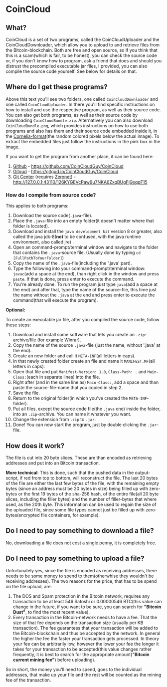 # CoinCloud
## What?
CoinCloud is a set of two programs, called the CoinCloudUploader and the CoinCloudDownloader, which allow you to upload to and retrieve files from the Bitcoin-blockchain. Both are free and open source, so if you think that this is a scam(which is fair, to be honest), you can check the source code or, if you don't know how to program, ask a friend that does and should you distrust the precompiled executable jar files, I provided, you can also compile the source code yourself. See below for details on that.

## Where do I get these programs?
Above this text you'll see two folders, one called `CoinCloudDownloader` and one called `CoinCloudUploader`. In there you'll find specific instructions on how to install and use the respective program, as well as their source code. You can also get both programs, as well as their source code by downloading `CoinCloudBundle.zip`. Alternatively you can also download `CoinCloudBundle.png`, which provides instructions on how to use both programs and also has them and their source code embedded inside it, in the [Cornelia-format](https://encyclopediadramatica.rs/Embedded_files#Cornelia_format)(the random colored pixels below the actual image). To extract the embedded files just follow the instructions in the pink box in the image.

If you want to get the program from another place, it can be found here:
1.  [Github](https://github.com/CoinCloudGuy/CoinCloud) - https://github.com/CoinCloudGuy/CoinCloud
2.  [Gitgud](https://gitgud.io/CoinCloudGuy/CoinCloud) - https://gitgud.io/CoinCloudGuy/CoinCloud
3.  [Git Center](http://127.0.0.1:43110/126KYGEVcPaw9u7NKA6ZxqBUgFjGxqpF15) (requires [Zeronet](https://zeronet.io/)) - http://127.0.0.1:43110/126KYGEVcPaw9u7NKA6ZxqBUgFjGxqpF15

### How do I compile from source code?
This applies to both programs:
1.  Download the source code(`.java`-file).
2.  Place the `.java`-file into an empty folder(it doesn't matter where that folder is located).
3.  Download and install the `java development kit` version 8 or greater, also called the java jdk-8(**not** to be confused, with the java runtime environment, also called jre) .
4.  Open an command-prompt/terminal window and navigate to the folder that contains the `.java`-source file. (Usually done by typing `cd [FullPathToYourFolder]`)
5.  Copy the name of the `.java`-file(including the '.java' part).
6.  Type the following into your command-prompt/terminal window: `javac`(add a space at the end), than right click in the window and press `paste`. If that is done, press enter to execute the command.
7.  You're already done. To run the program just type `java`(add a space at the end) and after that, type the name of the source-file, this time just the name without the `.java` at the end and press enter to execute the command(that will execute the program).


**Optional:**

To create an executable jar file, after you compiled the source code, follow these steps:
1.  Download and install some software that lets you create an `.zip`-archive/file (for example Winrar).
2.  Copy the name of the source `.java`-file (just the name, without '.java' at the end).
3.  Create an new folder and call it `META-INF`(all letters in caps).
4.  In that newly created folder create an file and name it `MANIFEST.MF`(all letters in caps).
5.  Open that file and put `Manifest-Version: 1.0`, `Class-Path: .` and `Main-Class:`(each in separate lines) into the file.
6.  Right after (and in the same line as) `Main-Class:`, add a space and than paste the source-file-name that you copied in step 2.
7.  Save the file.
8.  Return to the original folder(in which you've created the `META-INF`-folder).
9.  Put all files, except the source code file(the `.java` one) inside the folder, into an `.zip`-archive. You can name it whatever you want.
10.  Change the extension from `.zip` to `.jar`.
11.  Done! You can now start the program, just by double clicking the `.jar`-file.

## How does it work?
The file is cut into 20 byte slices. These are than encoded as retrieving addresses and put into an Bitcoin transaction.
  
**More technical**: This is done, such that the pushed data in the output-script, if red from top to bottom, will reconstruct the file. The last 20 bytes of the file are either the last few bytes of the file, with the remaining empty bytes (since an address must be 20 bytes in size) being filled up with zero-bytes or the first 19 bytes of the sha-256 hash, of the entire file(all 20 byte slices, including the filler bytes) and the number of filler-bytes that where used, as the 20th byte. This information can be used to regain the size of the uploaded file, since some file types cannot just be filled up with zero-bytes(encrypted file containers, for example).

## Do I need to pay something to download a file?
No, downloading a file does not cost a single penny, it is completely free.

## Do I need to pay something to upload a file?
Unfortunately yes, since the file is encoded as receiving addresses, there needs to be some money to spend to them(otherwhise they wouldn't be receiving addresses). The two reasons for the price, that has to be spend on the file upload, are: 

1.  The DOS and Spam protection in the Bitcoin network, requires any transaction to be at least 546 Satoshi or 0.00000546 BTC(this value can change in the future, if you want to be sure, you can search for **"Bitcoin Dust"**, to find the most recent value).
2.  Every transaction in the Bitcoin-network needs to have a fee. That the size of that fee depends on the transaction size (usually per KB transaction). The fee guarantees that your transaction will be added to the Bitcoin-blockchain and thus be accepted by the network. In general the higher the fee the faster your transaction gets processed. In theory your fee can be arbitrarily low, however the lower your fee the longer it takes for your transaction to be accepted(this value changes rather frequently, it is best to search for the appropriate amount(**"Bitcoin current mining fee"**) before uploading).

So in short, the money you'll need to spend, goes to the individual addresses, that make up your file and the rest will be counted as the mining fee of the transaction.